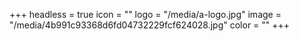 +++
headless = true
icon = ""
logo = "/media/a-logo.jpg"
image = "/media/4b991c93368d6fd04732229fcf624028.jpg"
color = ""
+++
